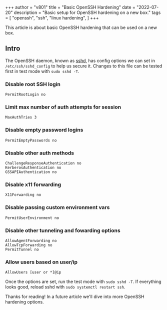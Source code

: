 +++
author = "v801"
title = "Basic OpenSSH Hardening"
date = "2022-07-20"
description = "Basic setup for OpenSSH hardening on a new box."
tags = [
    "openssh",
    "ssh",
    "linux hardening",
]
+++

This article is about basic OpenSSH hardening that can be used on a new box.
<!--more-->

## Intro

The OpenSSH daemon, known as [sshd](https://linux.die.net/man/8/sshd), has config options we can set in `/etc/ssh/sshd_config` to help us secure it.  Changes to this file can be tested first in test mode with `sudo sshd -T`.

### Disable root SSH login
```
PermitRootLogin no
```

### Limit max number of auth attempts for session
```
MaxAuthTries 3
```

### Disable empty password logins
```
PermitEmptyPasswords no
```

### Disable other auth methods
```
ChallengeResponseAuthentication no
KerberosAuthentication no
GSSAPIAuthentication no
```

### Disable x11 forwarding
```
X11Forwarding no
```

### Disable passing custom environment vars
```
PermitUserEnvironment no
```

### Disable other tunneling and fowarding options
```
AllowAgentForwarding no
AllowTcpForwarding no
PermitTunnel no
```

### Allow users based on user/ip
```
AllowUsers [user or *]@ip
```

Once the options are set, run the test mode with `sudo sshd -T`.  If everything looks good, reload sshd with `sudo systemctl restart ssh`.

Thanks for reading!  In a future article we'll dive into more OpenSSH hardening options.